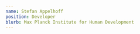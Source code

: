 ```yaml
---
name: Stefan Appelhoff
position: Developer
blurb: Max Planck Institute for Human Development
---
```

